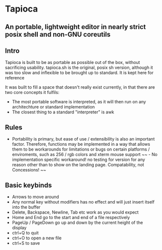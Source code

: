 # Tapioca
## An portable, lightweight editor in nearly strict posix shell and non-GNU coreutils

## Intro
Tapioca is built to be as portable as possible out of the box, without sacrificing usability.
tapioca.sh is the original, posix sh version, although it was too slow and inflexible to be brought up to standard. It is kept here for reference

It was built to fill a space that doesn't really exist currently, in that there are two core concepts it fulfils:
 - The most portable software is interpreted, as it will then run on any architechture or standard implementation
 - The closest thing to a standard "interpreter" is awk

## Rules
 - Portability is primary, but ease of use / extensibility is also an important factor. Therefore, functions may be implemented in a way that allows them to be workarounds for limitations or bugs on certain platforms / enviroments, such as 256 / rgb colors and xterm mouse support
~~ - No implementation specific workaround! no testing for version for any reason other than to show on the landing page. Compatability, not Concessions! ~~


## Basic keybinds
 - Arrows to move around
 - Any normal key without modifiers has no effect and will just insert itself into the buffer
 - Delete, Backspace, Newline, Tab etc work as you would expect
 - Home and End go to the start and end of a file respectively
 - PageUp / PageDown go up and down by the current height of the display
 - ctrl+Q to quit
 - ctrl+O to open a new file
 - ctrl+S to save

